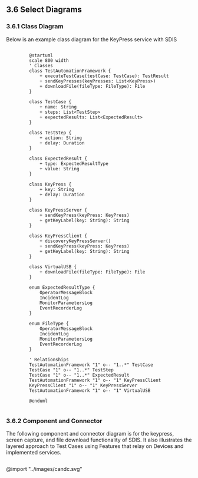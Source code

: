## 3.6 Select Diagrams

### 3.6.1 Class Diagram
Below is an example class diagram for the KeyPress service with SDIS

<div style="display: flex; justify-content: center;"><div style="max-width:800px">

```puml
@startuml
scale 800 width
' Classes
class TestAutomationFramework {
    + executeTestCase(testCase: TestCase): TestResult
    + sendKeyPresses(keyPresses: List<KeyPress>)
    + downloadFile(fileType: FileType): File
}

class TestCase {
    + name: String
    + steps: List<TestStep>
    + expectedResults: List<ExpectedResult>
}

class TestStep {
    + action: String
    + delay: Duration
}

class ExpectedResult {
    + type: ExpectedResultType
    + value: String
}

class KeyPress {
    + key: String
    + delay: Duration
}

class KeyPressServer {
    + sendKeyPress(keyPress: KeyPress)
    + getKeyLabel(key: String): String
}

class KeyPressClient {
    + discoveryKeyPressServer()
    + sendKeyPress(keyPress: KeyPress)
    + getKeyLabel(key: String): String
}

class VirtualUSB {
    + downloadFile(fileType: FileType): File
}

enum ExpectedResultType {
    OperatorMessageBlock
    IncidentLog
    MonitorParametersLog
    EventRecorderLog
}

enum FileType {
    OperatorMessageBlock
    IncidentLog
    MonitorParametersLog
    EventRecorderLog
}

' Relationships
TestAutomationFramework "1" o-- "1..*" TestCase
TestCase "1" o-- "1..*" TestStep
TestCase "1" o-- "1..*" ExpectedResult
TestAutomationFramework "1" o-- "1" KeyPressClient
KeyPressClient "1" o-- "1" KeyPressServer
TestAutomationFramework "1" o-- "1" VirtualUSB

@enduml
```
</div></div>

### 3.6.2 Component and Connector
The following component and connector diagram is for the keypress, screen capture, and file download functionality of SDIS.  It also illustrates the layered approach to Test Cases using Features that relay on Devices and implemented services.

<div style="display: flex; justify-content: center;"><div style="width:700px">

@import "../images/candc.svg"

</div></div>